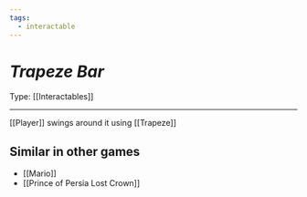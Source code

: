 ```yaml
---
tags:
  - interactable
---
```

# _Trapeze Bar_

Type: [[Interactables]]

----


[[Player]] swings around it using [[Trapeze]]

## Similar in other games

* [[Mario]]
* [[Prince of Persia Lost Crown]]